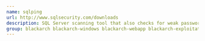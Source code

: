 ```yaml
---
name: sqlping
url: http://www.sqlsecurity.com/downloads
description: SQL Server scanning tool that also checks for weak passwords using wordlists.
group: blackarch blackarch-windows blackarch-webapp blackarch-exploitation
---
```

